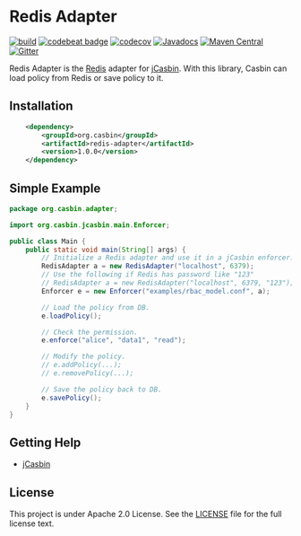 # Redis Adapter 

[![build](https://github.com/jcasbin/redis-adapter/actions/workflows/maven-ci.yml/badge.svg)](https://github.com/jcasbin/redis-adapter/actions)
[![codebeat badge](https://codebeat.co/badges/560a67fc-53b6-4a10-8e1b-989f3bb4e5cb)](https://codebeat.co/projects/github-com-jcasbin-redis-adapter-master)
[![codecov](https://codecov.io/gh/jcasbin/redis-adapter/branch/master/graph/badge.svg?token=5wzDaTC9UV)](https://codecov.io/gh/jcasbin/redis-adapter)
[![Javadocs](https://www.javadoc.io/badge/org.casbin/redis-adapter.svg)](https://www.javadoc.io/doc/org.casbin/redis-adapter)
[![Maven Central](https://img.shields.io/maven-central/v/org.casbin/redis-adapter.svg)](https://mvnrepository.com/artifact/org.casbin/redis-adapter/latest)
[![Gitter](https://badges.gitter.im/Join%20Chat.svg)](https://gitter.im/casbin/lobby)

Redis Adapter is the [Redis](https://redis.io/) adapter for [jCasbin](https://github.com/casbin/jcasbin). With this library, Casbin can load policy from Redis or save policy to it.

## Installation

```xml
    <dependency>
        <groupId>org.casbin</groupId>
        <artifactId>redis-adapter</artifactId>
        <version>1.0.0</version>
    </dependency>
```

## Simple Example

```java
package org.casbin.adapter;

import org.casbin.jcasbin.main.Enforcer;

public class Main {
    public static void main(String[] args) {
        // Initialize a Redis adapter and use it in a jCasbin enforcer:
        RedisAdapter a = new RedisAdapter("localhost", 6379);
        // Use the following if Redis has password like "123"
        // RedisAdapter a = new RedisAdapter("localhost", 6379, "123");
        Enforcer e = new Enforcer("examples/rbac_model.conf", a);

        // Load the policy from DB.
        e.loadPolicy();

        // Check the permission.
        e.enforce("alice", "data1", "read");

        // Modify the policy.
        // e.addPolicy(...);
        // e.removePolicy(...);

        // Save the policy back to DB.
        e.savePolicy();
    }
}
```

## Getting Help

- [jCasbin](https://github.com/casbin/jcasbin)

## License

This project is under Apache 2.0 License. See the [LICENSE](LICENSE) file for the full license text.
